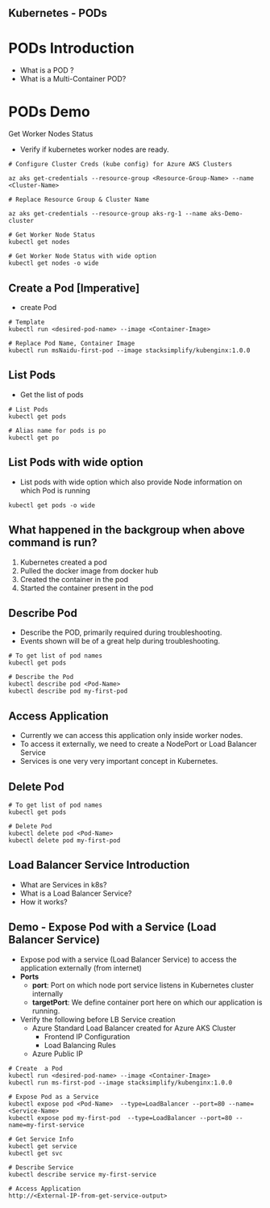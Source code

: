 ## Kubernetes - PODs
# PODs Introduction
- What is a POD ?
- What is a Multi-Container POD?
#  PODs Demo
Get Worker Nodes Status
- Verify if kubernetes worker nodes are ready.
```
# Configure Cluster Creds (kube config) for Azure AKS Clusters

az aks get-credentials --resource-group <Resource-Group-Name> --name <Cluster-Name>

# Replace Resource Group & Cluster Name

az aks get-credentials --resource-group aks-rg-1 --name aks-Demo-cluster

# Get Worker Node Status
kubectl get nodes

# Get Worker Node Status with wide option
kubectl get nodes -o wide
```

## Create a Pod [Imperative]
- create Pod

```
# Template
kubectl run <desired-pod-name> --image <Container-Image> 

# Replace Pod Name, Container Image
kubectl run msNaidu-first-pod --image stacksimplify/kubenginx:1.0.0
```

## List Pods
- Get the list of pods
```
# List Pods
kubectl get pods

# Alias name for pods is po
kubectl get po
```
## List Pods with wide option
- List pods with wide option which also provide Node information on which Pod is running
```
kubectl get pods -o wide
```

## What happened in the backgroup when above command is run?
1. Kubernetes created a pod
3. Pulled the docker image from docker hub
4. Created the container in the pod
5. Started the container present in the pod

## Describe Pod
- Describe the POD, primarily required during troubleshooting.
- Events shown will be of a great help during troubleshooting.
```
# To get list of pod names
kubectl get pods

# Describe the Pod
kubectl describe pod <Pod-Name>
kubectl describe pod my-first-pod 
```
## Access Application
- Currently we can access this application only inside worker nodes.
- To access it externally, we need to create a NodePort or Load Balancer Service
- Services is one very very important concept in Kubernetes.

## Delete Pod
```
# To get list of pod names
kubectl get pods

# Delete Pod
kubectl delete pod <Pod-Name>
kubectl delete pod my-first-pod
```

## Load Balancer Service Introduction
- What are Services in k8s?
- What is a Load Balancer Service?
- How it works?

## Demo - Expose Pod with a Service (Load Balancer Service) 
- Expose pod with a service (Load Balancer Service) to access the application externally (from internet)
- **Ports**
    - **port**: Port on which node port service listens in Kubernetes cluster internally
    - **targetPort**: We define container port here on which our application is running.
- Verify the following before LB Service creation
    - Azure Standard Load Balancer created for Azure AKS Cluster
        - Frontend IP Configuration
        - Load Balancing Rules
    - Azure Public IP

```
# Create  a Pod
kubectl run <desired-pod-name> --image <Container-Image> 
kubectl run ms-first-pod --image stacksimplify/kubenginx:1.0.0 

# Expose Pod as a Service
kubectl expose pod <Pod-Name>  --type=LoadBalancer --port=80 --name=<Service-Name>
kubectl expose pod my-first-pod  --type=LoadBalancer --port=80 --name=my-first-service

# Get Service Info
kubectl get service
kubectl get svc

# Describe Service
kubectl describe service my-first-service

# Access Application
http://<External-IP-from-get-service-output>
```